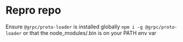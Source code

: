 # Repro repo

Ensure `@grpc/proto-loader` is installed globally `npm i -g @grpc/proto-loader`
or that the node_modules/.bin is on your PATH env var
